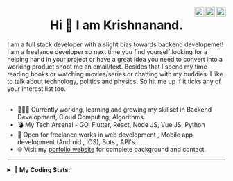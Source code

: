 <a href="https://twitter.com/krishnaincrypto" target="_blank" rel="nofollow"><img align="right" alt="Pratik's Twitter" width="22px" src="https://cdn.jsdelivr.net/npm/simple-icons@v3/icons/twitter.svg" /></a><a href="https://www.linkedin.com/in/incrypt0" target="_blank" rel="nofollow"><img align="right" alt="Pratik's Linkdein" width="22px" src="https://cdn.jsdelivr.net/npm/simple-icons@v3/icons/linkedin.svg" /></a><a href="https://www.instagram.com/incrypt0" target="_blank" rel="nofollow"><img align="right" alt="Pratik's Insta" width="22px" src="https://cdn.jsdelivr.net/npm/simple-icons@v3/icons/instagram.svg" /></a>

<center><h1> Hi 👋 I am Krishnanand. </h1></center>
 I am a full stack developer with a slight bias towards backend developemet! I am a freelance developer so next time you find yourself looking for a helping hand in your project or have a great idea you need to convert into a working product shoot me an email/text. Besides that I spend my time reading books or watching movies/series or chatting with my buddies. I like to talk about technology, politics and physics. So hit me up if it ticks any of your interest list too.
 <br /> 
 <br /> 

 
- 👨🏽‍💻 Currently working, learning and growing my skillset in Backend Development, Cloud Computing, Algorithms.
- 💣 My Tech Arsenal - GO, Flutter, React, Node JS, Vue JS, Python
- 🤝 Open for freelance works in web development , Mobile app development (Android , IOS), Bots , API's.
- 🌐 Visit my [porfolio website](https://incrypt0.github.io/) for complete background and contact.


---


<details> 
 <summary>🤖 <b>My Coding Stats</b>: </summary>
<br>

<!--START_SECTION:waka-->
**I'm an Early 🐤** 

```text
🌞 Morning    107 commits    █████░░░░░░░░░░░░░░░░░░░░   20.0% 
🌆 Daytime    206 commits    █████████░░░░░░░░░░░░░░░░   38.5% 
🌃 Evening    210 commits    █████████░░░░░░░░░░░░░░░░   39.25% 
🌙 Night      12 commits     ░░░░░░░░░░░░░░░░░░░░░░░░░   2.24%

```
📅 **I'm Most Productive on Wednesday** 

```text
Monday       67 commits     ███░░░░░░░░░░░░░░░░░░░░░░   12.52% 
Tuesday      63 commits     ███░░░░░░░░░░░░░░░░░░░░░░   11.78% 
Wednesday    96 commits     ████░░░░░░░░░░░░░░░░░░░░░   17.94% 
Thursday     72 commits     ███░░░░░░░░░░░░░░░░░░░░░░   13.46% 
Friday       91 commits     ████░░░░░░░░░░░░░░░░░░░░░   17.01% 
Saturday     71 commits     ███░░░░░░░░░░░░░░░░░░░░░░   13.27% 
Sunday       75 commits     ███░░░░░░░░░░░░░░░░░░░░░░   14.02%

```


📊 **This Week I Spent My Time On** 

```text
💬 Programming Languages: 
Vue.js                   3 hrs 48 mins       ███████████████████████░░   91.68% 
TypeScript               14 mins             █░░░░░░░░░░░░░░░░░░░░░░░░   5.82% 
EJS                      2 mins              ░░░░░░░░░░░░░░░░░░░░░░░░░   1.17% 
JSON                     1 min               ░░░░░░░░░░░░░░░░░░░░░░░░░   0.67% 
HTML                     1 min               ░░░░░░░░░░░░░░░░░░░░░░░░░   0.65%

💻 Operating System: 
Linux                    4 hrs 9 mins        █████████████████████████   100.0%

```

**I Mostly Code in Dart** 

```text
Dart                     20 repos            █████████░░░░░░░░░░░░░░░░   37.04% 
JavaScript               9 repos             ████░░░░░░░░░░░░░░░░░░░░░   16.67% 
Go                       7 repos             ███░░░░░░░░░░░░░░░░░░░░░░   12.96% 
HTML                     6 repos             ██░░░░░░░░░░░░░░░░░░░░░░░   11.11% 
Vue                      5 repos             ██░░░░░░░░░░░░░░░░░░░░░░░   9.26%

```



<!--END_SECTION:waka-->

</details>


